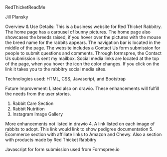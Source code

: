 RedThicketReadMe

Jill Plansky

Overview & Use Details: This is a business website for Red Thicket Rabbitry. The home page has a carousel of  bunny pictures. The home page also showcases the breeds raised, if you hover over the pictures with the mouse the breed name for the rabbits appears. The navigation bar is located in the middle of the page. The website includes a Contact Us form submission for people to submit questions and comments. Through formspree, the Contact Us submission is sent my mailbox.  Social media links are located at the top of the page, when you hover the icon the color changes. If you click on the link it takes you to the rabbitry social media sites.

Technologies used: HTML, CSS, Javascript, and Bootstrap

Future Improvement: Listed also on drawio. These enhancements will fulfill the needs from the user stories. 
1. Rabbit Care Section
2. Rabbit Nutrition
3. Instagram Image Gallery

More enhancements not listed in drawio
4. A link listed on each image of rabbits to adopt. This link would link to show pedigree documentation
5. Ecommerce section with affiliate links to Amazon and Chewy. Also a section with products made by Red Thicket Rabbitry


Javascript for form submission used from Formspree.io
